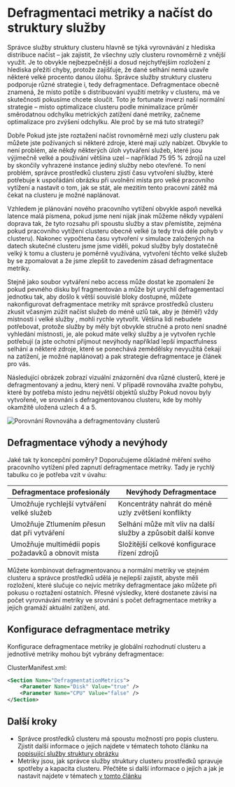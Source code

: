 <properties
   pageTitle="Defragmentaci metriky v Azure služby struktury | Microsoft Azure"
   description="Základní informace o používání defragmentace nebo balicích jako strategie pro metriky v struktury služby"
   services="service-fabric"
   documentationCenter=".net"
   authors="masnider"
   manager="timlt"
   editor=""/>

<tags
   ms.service="Service-Fabric"
   ms.devlang="dotnet"
   ms.topic="article"
   ms.tgt_pltfrm="NA"
   ms.workload="NA"
   ms.date="08/19/2016"
   ms.author="masnider"/>

# <a name="defragmentation-of-metrics-and-load-in-service-fabric"></a>Defragmentaci metriky a načíst do struktury služby
Správce služby struktury clusteru hlavně se týká vyrovnávání z hlediska distribuce načíst – jak zajistit, že všechny uzly clusteru rovnoměrně z vnější využít. Je to obvykle nejbezpečnější a dosud nejchytřejším rozložení z hlediska přežití chyby, protože zajišťuje, že dané selhání nemá uzavře některé velké procento danou úlohu. Správce služby struktury clusteru podporuje různé strategie i, tedy defragmentace. Defragmentace obecně znamená, že místo potíže s distribuování využití metriky v clusteru, má ve skutečnosti pokusíme chcete sloučit. Toto je fortunate inverzi naší normální strategie – místo optimalizace clusteru podle minimalizace průměr směrodatnou odchylku metrických zatížení dané metriky, začneme optimalizace pro zvýšení odchylku. Ale proč by se má tuto strategii?

Dobře Pokud jste jste roztažení načíst rovnoměrně mezi uzly clusteru pak můžete jste požívaných si některé zdroje, které mají uzly nabízet. Obvykle to není problém, ale někdy některých úloh vytváření služeb, které jsou výjimečně velké a používání většina uzel – například 75 95 % zdrojů na uzel by skončily vyhrazené instance jediný služby nebo otevřené. To není problém, správce prostředků clusteru zjistí času vytvoření služby, které potřebuje k uspořádání obrázku při uvolnění místa pro velké pracovního vytížení a nastavit o tom, jak se stát, ale mezitím tento pracovní zátěž má čekat na clusteru je možné naplánovat.

Vzhledem je plánování nového pracovního vytížení obvykle aspoň nevelká latence malá písmena, pokud jsme není nijak jinak můžeme někdy vypálení doprava tak, že tyto rozsahu při spoustu služby a stav přemístíte, zejména pokud pracovního vytížení clusteru obecně velké (a tedy trvá déle pohyb v clusteru). Nakonec vypočtena času vytvoření v simulace založených na datech skutečné clusteru jsme jsme viděli, pokud služby byly dostatečně velký k tomu a clusteru je poměrně využívána, vytvoření těchto velké služeb by se zpomalovat a že jsme zlepšit to zavedením zásad defragmentace metriky.

Stejně jako soubor vytváření nebo access může dostat ke zpomalení že pokud pevného disku byl fragmentován a může být urychlí defragementací jednotku tak, aby došlo k větší souvislé bloky dostupné, můžete nakonfigurovat defragmentace metriky mít správce prostředků clusteru zkusit včasným zúžit načíst služeb do méně uzlů tak, aby je (téměř) vždy místnosti i velké služby , mohli rychle vytvořit. Většina lidí nebudete potřebovat, protože služby by měly být obvykle stručné a proto není snadné vyhledání místnosti, je, ale pokud máte velký služby a je vytvořen rychle potřebují (a jste ochotni přijmout nevýhody například lepší impactfulness selhání a některé zdroje, které se ponechává zemědělsky nevyužitá čekají na zatížení, je možné naplánovat) a pak strategie defragmentace je článek pro vás.

Následující obrázek zobrazí vizuální znázornění dva různé clusterů, které je defragmentovaný a jednu, který není. V případě rovnováha zvažte pohybu, které by potřeba místo jednu největší objektů služby Pokud novou byly vytvořené, ve srovnání s defragmentovanou clusteru, kde by mohly okamžitě uložená uzlech 4 a 5.

![Porovnání Rovnováha a defragmentovány clusterů][Image1]

## <a name="defragmentation-pros-and-cons"></a>Defragmentace výhody a nevýhody
Jaké tak ty koncepční poměry? Doporučujeme důkladné měření svého pracovního vytížení před zapnutí defragmentace metriky. Tady je rychlý tabulku co je potřeba vzít v úvahu:

| Defragmentace profesionály  | Nevýhody Defragmentace |
|----------------------|----------------------|
|Umožňuje rychlejší vytváření velké služeb | Koncentráty nahrát do méně uzly zvětšení konflikty
|Umožňuje Ztlumením přesun dat při vytváření    | Selhání může mít vliv na další služby a způsobit další konve
|Umožňuje multimédii popis požadavků a obnovit místa | Složitější celkové konfigurace řízení zdrojů

Můžete kombinovat defragmentovanou a normální metriky ve stejném clusteru a správce prostředků udělá je nejlepší zajistit, abyste měli rozložení, které slučuje co nejvíc metriky defragmentace jako můžete při pokusu o roztažení ostatních. Přesné výsledky, které dostanete závisí na počet vyrovnávání metriky ve srovnání s počet defragmentace metriky a jejich gramáží aktuální zatížení, atd.

## <a name="configuring-defragmentation-metrics"></a>Konfigurace defragmentace metriky
Konfigurace defragmentace metriky je globální rozhodnutí clusteru a jednotlivé metriky mohou být vybrány defragmentace:

ClusterManifest.xml:

```xml
<Section Name="DefragmentationMetrics">
    <Parameter Name="Disk" Value="true" />
    <Parameter Name="CPU" Value="false" />
</Section>
```

## <a name="next-steps"></a>Další kroky
- Správce prostředků clusteru má spoustu možností pro popis clusteru. Zjistit další informace o jejich najdete v tématech tohoto článku na [popisující služby struktury obrázku](service-fabric-cluster-resource-manager-cluster-description.md)
- Metriky jsou, jak správce služby struktury clusteru prostředků spravuje spotřeby a kapacita clusteru. Přečtěte si další informace o jejich a jak je nastavit najdete v tématech [v tomto článku](service-fabric-cluster-resource-manager-metrics.md)

[Image1]:./media/service-fabric-cluster-resource-manager-defragmentation-metrics/balancing-defrag-compared.png
